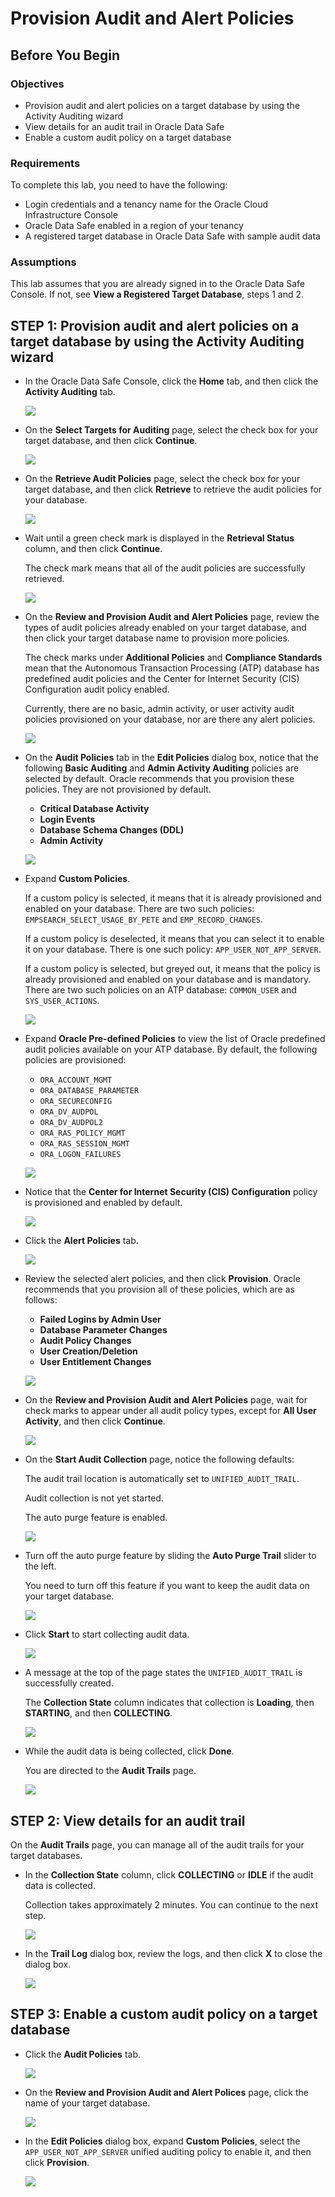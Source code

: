 # Provision Audit and Alert Policies

## Before You Begin
### Objectives
- Provision audit and alert policies on a target database by using the Activity Auditing wizard
- View details for an audit trail in Oracle Data Safe
- Enable a custom audit policy on a target database

### Requirements
To complete this lab, you need to have the following:
- Login credentials and a tenancy name for the Oracle Cloud Infrastructure Console
- Oracle Data Safe enabled in a region of your tenancy
- A registered target database in Oracle Data Safe with sample audit data

### Assumptions
This lab assumes that you are already signed in to the Oracle Data Safe Console. If not, see **View a Registered Target Database**, steps 1 and 2.

## **STEP 1**: Provision audit and alert policies on a target database by using the Activity Auditing wizard

- In the Oracle Data Safe Console, click the **Home** tab, and then click the **Activity Auditing** tab.

  ![](./img/access-activity-auditing.png " ")

- On the **Select Targets for Auditing** page, select the check box for your target database, and then click **Continue**.

  ![](./img/select-targets-for-auditing.png " ")

- On the **Retrieve Audit Policies** page, select the check box for your target database, and then click **Retrieve** to retrieve the audit policies for your database.

  ![](./img/retrieve-audit-policies.png " ")

- Wait until a green check mark is displayed in the **Retrieval Status** column, and then click **Continue**.

  The check mark means that all of the audit policies are successfully retrieved.


  ![](./img/policies-retrieved.png " ")

- On the **Review and Provision Audit and Alert Policies** page, review the types of audit policies already enabled on your target database, and then click your target database name to provision more policies.

  The check marks under **Additional Policies** and **Compliance Standards** mean that the Autonomous Transaction Processing (ATP) database has predefined audit policies and the Center for Internet Security (CIS) Configuration audit policy enabled.

  Currently, there are no basic, admin activity, or user activity audit policies provisioned on your database, nor are there any alert policies.


  ![](./img/additional-policies-cis.png " ")


- On the **Audit Policies** tab in the **Edit Policies** dialog box, notice that the following **Basic Auditing** and **Admin Activity Auditing** policies are selected by default. Oracle recommends that you provision these policies. They are not provisioned by default.

  - **Critical Database Activity**
  - **Login Events**
  - **Database Schema Changes (DDL)**
  - **Admin Activity**


  ![](./img/basic-admin-policies.png " ")


- Expand **Custom Policies**.

  If a custom policy is selected, it means that it is already provisioned and enabled on your database. There are two such policies: `EMPSEARCH_SELECT_USAGE_BY_PETE` and `EMP_RECORD_CHANGES`.

  If a custom policy is deselected, it means that you can select it to enable it on your database. There is one such policy: `APP_USER_NOT_APP_SERVER`.

  If a custom policy is selected, but greyed out, it means that the policy is already provisioned and enabled on your database and is mandatory. There are two such policies on an ATP database: `COMMON_USER` and `SYS_USER_ACTIONS`.


  ![](./img/additional-audit-policies.png " ")
 


- Expand **Oracle Pre-defined Policies** to view the list of Oracle predefined audit policies available on your ATP database. By default, the following policies are provisioned:

  - `ORA_ACCOUNT_MGMT`
  - `ORA_DATABASE_PARAMETER`
  - `ORA_SECURECONFIG`
  - `ORA_DV_AUDPOL`
  - `ORA_DV_AUDPOL2`
  - `ORA_RAS_POLICY_MGMT`
  - `ORA_RAS_SESSION_MGMT`
  - `ORA_LOGON_FAILURES`

 
  ![](./img/oracle-predefined-policies.png " ")

- Notice that the **Center for Internet Security (CIS) Configuration** policy is provisioned and enabled by default.


  ![](./img/cis-provisioned-enabled.png " ")


- Click the **Alert Policies** tab.


  ![](./img/alert-policies-tab.png " ")

- Review the selected alert policies, and then click **Provision**. Oracle recommends that you provision all of these policies, which are as follows:

  - **Failed Logins by Admin User**
  - **Database Parameter Changes**
  - **Audit Policy Changes**
  - **User Creation/Deletion**
  - **User Entitlement Changes** 

   ![](./img/selected-alert-policies.png " ")

- On the **Review and Provision Audit and Alert Policies** page, wait for check marks to appear under all audit policy types, except for **All User Activity**, and then click **Continue**.

  ![](./img/review-provision-audit-alert-policies.png " ")



- On the **Start Audit Collection** page, notice the following defaults:

  The audit trail location is automatically set to  `UNIFIED_AUDIT_TRAIL`.

  Audit collection is not yet started.

  The auto purge feature is enabled.


  ![](./img/start-audit-collection-page.png " ")


- Turn off the auto purge feature by sliding the **Auto Purge Trail** slider to the left.

  You need to turn off this feature if you want to keep the audit data on your target database.

   ![](./img/turn-off-auto-purge.png " ")

- Click **Start** to start collecting audit data.

  ![](./img/click-start-to-collect-audit-data.png " ")

- A message at the top of the page states the `UNIFIED_AUDIT_TRAIL` is successfully created.

  The **Collection State** column indicates that collection is **Loading**, then **STARTING**, and then **COLLECTING**.


  ![](./img/audit-trail-created-audit-collecting.png " ")

- While the audit data is being collected, click **Done**.

  You are directed to the **Audit Trails** page.

   ![](./img/click-done-audit-collection.png " ")




## **STEP 2**: View details for an audit trail

On the **Audit Trails** page, you can manage all of the audit trails for your target databases.

- In the **Collection State** column, click **COLLECTING** or **IDLE** if the audit data is collected.

  Collection takes approximately 2 minutes. You can continue to the next step.


  ![](./img/click-collecting-or-idle.png " ")

- In the **Trail Log** dialog box, review the logs, and then click **X** to close the dialog box.


  ![](./img/trail-log.png " ")



## **STEP 3**: Enable a custom audit policy on a target database


- Click the **Audit Policies** tab.


  ![](./img/click-audit-policies-tab.png " ")



- On the **Review and Provision Audit and Alert Polices** page, click the name of your target database.


  ![](./img/click-database-on-audit-policies-tab.png " ")


- In the **Edit Policies** dialog box, expand **Custom Policies**, select the `APP_USER_NOT_APP_SERVER` unified auditing policy to enable it, and then click **Provision**.


  ![](./img/enable-custom-audit-policy.png " ")  